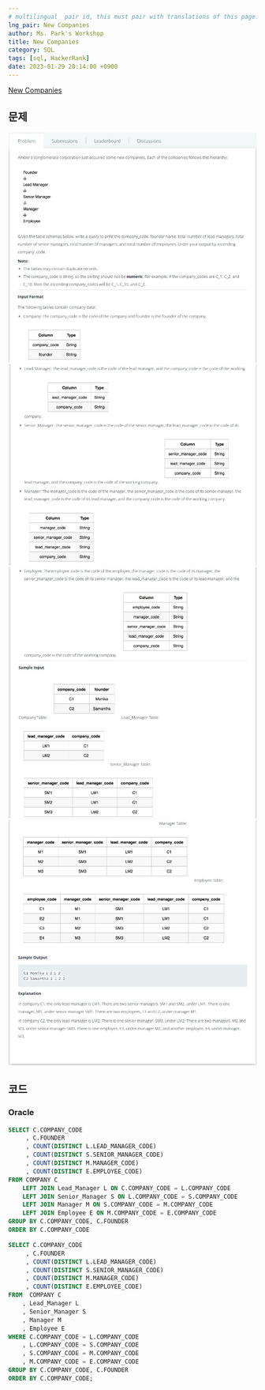 ```yaml
---
# multilingual  pair id, this must pair with translations of this page. (This name must be unique)
lng_pair: New Companies
author: Ms. Park's Workshop
title: New Companies
category: SQL
tags: [sql, HackerRank]
date: 2023-01-29 20:14:00 +0900
---
```

<!-- 소제목 -->
<!-- outline-start -->
<a href="https://www.hackerrank.com/challenges/the-company/problem">New Companies</a>
<!-- outline-end -->

<h2>문제</h2>
<img src="/assets/img/posts/sql/New_Companies1.jpg" title="New_Companies1.jpg" alt="New_Companies1.jpg"/><br>
<img src="/assets/img/posts/sql/New_Companies2.jpg" title="New_Companies2.jpg" alt="New_Companies2.jpg"/><br>
<img src="/assets/img/posts/sql/New_Companies3.jpg" title="New_Companies3.jpg" alt="New_Companies3.jpg"/><br>
<img src="/assets/img/posts/sql/New_Companies4.jpg" title="New_Companies4.jpg" alt="New_Companies4.jpg"/><br>

<h2>코드</h2>
<h3>Oracle</h3>

```sql
SELECT C.COMPANY_CODE
     , C.FOUNDER
     , COUNT(DISTINCT L.LEAD_MANAGER_CODE)
     , COUNT(DISTINCT S.SENIOR_MANAGER_CODE)
     , COUNT(DISTINCT M.MANAGER_CODE)
     , COUNT(DISTINCT E.EMPLOYEE_CODE)
FROM COMPANY C
    LEFT JOIN Lead_Manager L ON C.COMPANY_CODE = L.COMPANY_CODE
    LEFT JOIN Senior_Manager S ON L.COMPANY_CODE = S.COMPANY_CODE
    LEFT JOIN Manager M ON S.COMPANY_CODE = M.COMPANY_CODE
    LEFT JOIN Employee E ON M.COMPANY_CODE = E.COMPANY_CODE
GROUP BY C.COMPANY_CODE, C.FOUNDER
ORDER BY C.COMPANY_CODE
```
```SQL
SELECT C.COMPANY_CODE
     , C.FOUNDER
     , COUNT(DISTINCT L.LEAD_MANAGER_CODE)
     , COUNT(DISTINCT S.SENIOR_MANAGER_CODE)
     , COUNT(DISTINCT M.MANAGER_CODE)
     , COUNT(DISTINCT E.EMPLOYEE_CODE)
FROM  COMPANY C
    , Lead_Manager L
    , Senior_Manager S
    , Manager M
    , Employee E
WHERE C.COMPANY_CODE = L.COMPANY_CODE
    , L.COMPANY_CODE = S.COMPANY_CODE
    , S.COMPANY_CODE = M.COMPANY_CODE
    , M.COMPANY_CODE = E.COMPANY_CODE
GROUP BY C.COMPANY_CODE, C.FOUNDER
ORDER BY C.COMPANY_CODE;
```